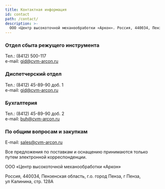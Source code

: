 ```yaml
---
title: Контактная информация
id: contact
path: /contact/
description: >-
  ООО «Центр высокоточной механообработки «Аркон». Россия, 440034, Пензенская область, г.о. город Пенза, г Пенза, ул Калинина, стр. 128А
---
```

<section class="pt flex-row">
  <div class="col-lg-12">
    <section>
      <h3>Отдел сбыта режущего инструмента</h3>
      <p>
        Тел.: (8412)&nbsp;500-117
        <br />e-mail:
        <a href="mailto:gid@cvm-arcon.ru">gid@cvm-arcon.ru</a>
      </p>
    </section>
    <section class="pt-sm">
      <h3>Диспетчерский отдел</h3>
      <p>
        Тел.: (8412)&nbsp;45-89-90 доб. 1
        <br />e-mail:
        <a href="mailto:gid@cvm-arcon.ru">gid@cvm-arcon.ru</a>
      </p>
    </section>
    <section class="pt-sm">
      <h3>Бухгалтерия</h3>
      <p>
        Тел.: (8412)&nbsp;45-89-90 доб. 2
        <br />e-mail:
        <a href="mailto:buh@cvm-arcon.ru">buh@cvm-arcon.ru</a>
      </p>
    </section>
    <section class="pt-sm">
      <h3>По общим вопросам и&nbsp;закупкам</h3>
      <p>
        E-mail:
        <a href="mailto:sales@cvm-arcon.ru">sales@cvm-arcon.ru</a>
      </p>
      <p>
        Все предложения по&nbsp;поставкам и&nbsp;оснащению принимаются
        только путем электронной корреспонденции.
      </p>
    </section>
  </div>
  <div class="col-lg-12 sym-wrapper">
    <p class="lead">
      ООО &laquo;Центр высокоточной механообработки &laquo;Аркон&raquo;
    </p>
    <p>
      Россия, 440034, Пензенская область, г.о. город Пенза, г&nbsp;Пенза, ул&nbsp;Калинина, стр. 128А
    </p>
  </div>
</section>